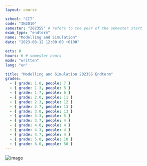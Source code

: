 ```yaml
---
layout: course

school: "CIT"
code: "IN2010"
semester: "2023SS" # refers to the year of the semester start
exam_type: "endterm"
name: "Modelling and Simulation"
date: "2023-08-12 12:00:00 +0100"

ects: 8
hours: 6 # semester hours
mode: "written"
lang: "en"

title: "Modelling and Simulation 2023SS Endterm"
grades:
  - { grade: 1.0, people: 7 }
  - { grade: 1.3, people: 5 }
  - { grade: 1.7, people: 6 }
  - { grade: 2.0, people: 11 }
  - { grade: 2.3, people: 12 }
  - { grade: 2.7, people: 13 }
  - { grade: 3.0, people: 13 }
  - { grade: 3.3, people: 5 }
  - { grade: 3.7, people: 4 }
  - { grade: 4.0, people: 4 }
  - { grade: 4.3, people: 4 }
  - { grade: 4.7, people: 4 }
  - { grade: 5.0, people: 10 }
  - { grade: 6.0, people: 50 }
---
```


![image](https://github.com/mcmikecreations/tum_info/assets/17436789/bb33fc55-4f93-4d61-b5ae-2b9a2e55d42f)
